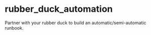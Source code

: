 # rubber_duck_automation
Partner with your rubber duck to build an automatic/semi-automatic runbook.
